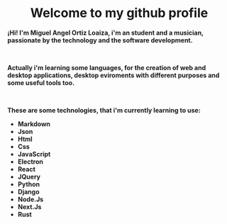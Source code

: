 <h1 align="center">
  <b> Welcome to my github profile </b>
</h1>

**¡Hi! I'm Miguel Angel Ortiz Loaiza, i'm an student and a musician, passionate by the technology and the software development.**

<br>

**Actually i'm learning some languages, for the creation of web and desktop applications, desktop eviroments with different purposes and some useful tools too.**

<br>

**These are some technologies, that i'm currently learning to use:**

- **Markdown**
- **Json**
- **Html**
- **Css**
- **JavaScript**
- **Electron**
- **React**
- **JQuery**
- **Python**
- **Django**
- **Node.Js**
- **Next.Js**
- **Rust**

<!--
**Angel-web-design/Angel-web-design** is a ✨ _special_ ✨ repository because its `README.md` (this file) appears on your GitHub profile.

Here are some ideas to get you started:

- 🔭 I’m currently working on ...
- 🌱 I’m currently learning ...
- 👯 I’m looking to collaborate on ...
- 🤔 I’m looking for help with ...
- 💬 Ask me about ...
- 📫 How to reach me: ...
- 😄 Pronouns: ...
- ⚡ Fun fact: ...
-->
